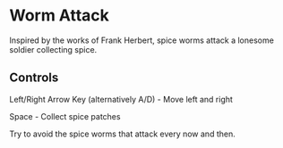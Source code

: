 # Worm Attack

Inspired by the works of Frank Herbert, spice worms attack a lonesome soldier collecting spice.

## Controls
Left/Right Arrow Key (alternatively A/D) - Move left and right

Space - Collect spice patches

Try to avoid the spice worms that attack every now and then.
